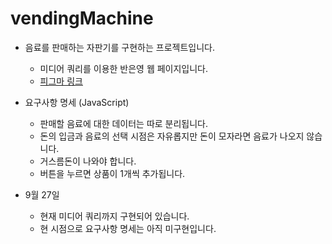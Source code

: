 # vendingMachine
 
- 음료를 판매하는 자판기를 구현하는 프로젝트입니다.
  - 미디어 쿼리를 이용한 반은영 웹 페이지입니다.
  - [피그마 링크](https://www.figma.com/file/c4mPUK5xcqzzRVBadSu6BG/%EB%A9%8B%EC%82%AC_%ED%94%84%EB%A1%A0%ED%8A%B8%EC%97%94%EB%93%9C%EC%8A%A4%EC%BF%A8_3%EA%B8%B0?node-id=0%3A1)
  
  
- 요구사항 명세 (JavaScript)
  - 판매할 음료에 대한 데이터는 따로 분리됩니다.
  - 돈의 입금과 음료의 선택 시점은 자유롭지만 돈이 모자라면 음료가 나오지 않습니다.
  - 거스름돈이 나와야 합니다.
  - 버튼을 누르면 상품이 1개씩 추가됩니다.

- 9월 27일
  - 현재 미디어 쿼리까지 구현되어 있습니다.
  - 현 시점으로 요구사항 명세는 아직 미구현입니다.

